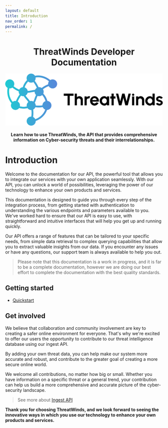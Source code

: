 ```yaml
---
layout: default
title: Introduction
nav_order: 1
permalink: /
---
```


<div style="text-align:center">
    <h1>ThreatWinds Developer Documentation</h1>
</div>

<div style="text-align:center">
    <img src="assets/images/logo.svg" alt="Image">
    <br>
    <br>
    <b>Learn how to use ThreatWinds, the API that provides comprehensive information on Cyber-security threats and their interrelationships.</b>
</div>

# Introduction

Welcome to the documentation for our API, the powerful tool that allows you to integrate our services with your own application seamlessly. With our API, you can unlock a world of possibilities, leveraging the power of our technology to enhance your own products and services.

This documentation is designed to guide you through every step of the integration process, from getting started with authentication to understanding the various endpoints and parameters available to you. We've worked hard to ensure that our API is easy to use, with straightforward and intuitive interfaces that will help you get up and running quickly.

Our API offers a range of features that can be tailored to your specific needs, from simple data retrieval to complex querying capabilities that allow you to extract valuable insights from our data. If you encounter any issues or have any questions, our support team is always available to help you out.

> Please note that this documentation is a work in progress, and it is far to be a complete documentation, however we are doing our best effort to complete the documentation with the best quality standards.

## Getting started

* [Quickstart](quickstart.md)

## Get involved

We believe that collaboration and community involvement are key to creating a safer online environment for everyone. That's why we're excited to offer our users the opportunity to contribute to our threat intelligence database using our ingest API.  

By adding your own threat data, you can help make our system more accurate and robust, and contribute to the greater goal of creating a more secure online world.

We welcome all contributions, no matter how big or small. Whether you have information on a specific threat or a general trend, your contribution can help us build a more comprehensive and accurate picture of the cyber-security landscape.

> See more about [Ingest API](https://intelligence.threatwinds.com/api/ingest/v1/swagger/index.html)

**Thank you for choosing ThreatWinds, and we look forward to seeing the innovative ways in which you use our technology to enhance your own products and services.**

